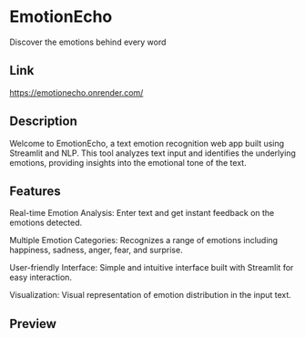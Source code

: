 
# EmotionEcho

Discover the emotions behind every word


## Link
https://emotionecho.onrender.com/
## Description
Welcome to EmotionEcho, a text emotion recognition web app built using Streamlit and NLP. This tool analyzes text input and identifies the underlying emotions, providing insights into the emotional tone of the text.


## Features
Real-time Emotion Analysis: Enter text and get instant feedback on the emotions detected.

Multiple Emotion Categories: Recognizes a range of emotions including happiness, sadness, anger, fear, and surprise.

User-friendly Interface: Simple and intuitive interface built with Streamlit for easy interaction.

Visualization: Visual representation of emotion distribution in the input text.

## Preview
